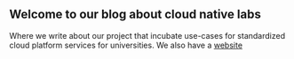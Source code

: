 ## Welcome to our blog about cloud native labs

Where we write about our project that incubate use-cases for standardized cloud platform services 
for universities. We also have a [website](https://webportal.dev.austrianopencloudcommunity.org/)
